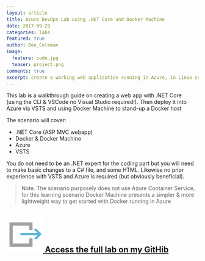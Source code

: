```yaml
---
layout: article
title: Azure DevOps Lab using .NET Core and Docker Machine
date: 2017-09-29
categories: labs
featured: true
author: Ben_Coleman
image:
  feature: code.jpg
  teaser: project.png
comments: true
excerpt: create a working web application running in Azure, in Linux containers, deployed via an automated DevOps CI/CD pipeline
---
```


This lab is a walkthrough guide on creating a web app with .NET Core (using the CLI & VSCode no Visual Studio required!). Then deploy it into Azure via VSTS and using Docker Machine to stand-up a Docker host

The scenario will cover:

- .NET Core (ASP MVC webapp)
- Docker & Docker Machine
- Azure
- VSTS

You do not need to be an .NET expert for the coding part but you will need to make basic changes to a C# file, and some HTML. Likewise no prior experience with VSTS and Azure is required (but obviously beneficial). 

> Note. The scenario purposely does not use Azure Container Service, for this learning scenario Docker Machine presents a simpler & more lightweight way to get started with Docker running in Azure

## [![link](/images/icons/link.svg) Access the full lab on my GitHib](https://github.com/benc-uk/azure-devops-core-docker)
